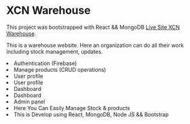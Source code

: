 # XCN Warehouse

This project was bootstrapped with React && MongoDB [Live Site XCN Warehouse](https://xcn-warehouse.web.app/).



This is a warehouse website. Here an organization can do all their work including stock management, updates.

<li>Authentication (Firebase)</li>
<li>Manage products (CRUD operations)</li>
<li>User profile</li>
<li>User profile</li>
<li>Dashboard</li>
<li>Dashboard</li>
<li>Admin panel</li>
<li>Here You Can Easily Manage Stock & products</li>
<li>This is Develop using React, MongoDB, Node JS && Bootstrap</li>
